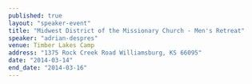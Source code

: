 ```yaml
---
published: true
layout: "speaker-event"
title: "Midwest District of the Missionary Church - Men's Retreat"
speaker: "adrian-despres"
venue: Timber Lakes Camp
address: "1375 Rock Creek Road Williamsburg, KS 66095"
date: "2014-03-14"
end_date: "2014-03-16"
---
```



